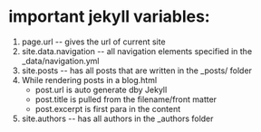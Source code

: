 # important jekyll variables:
1. page.url -- gives the url of current site
2. site.data.navigation -- all navigation elements specified in the _data/navigation.yml
3. site.posts -- has all posts that are written in the _posts/ folder
4. While rendering posts in a blog.html
    - post.url is auto generate dby Jekyll
    - post.title is pulled from the filename/front matter
    - post.excerpt is first para in the content 
5. site.authors -- has all authors in the _authors folder
